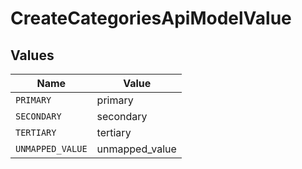 # CreateCategoriesApiModelValue


## Values

| Name             | Value            |
| ---------------- | ---------------- |
| `PRIMARY`        | primary          |
| `SECONDARY`      | secondary        |
| `TERTIARY`       | tertiary         |
| `UNMAPPED_VALUE` | unmapped_value   |